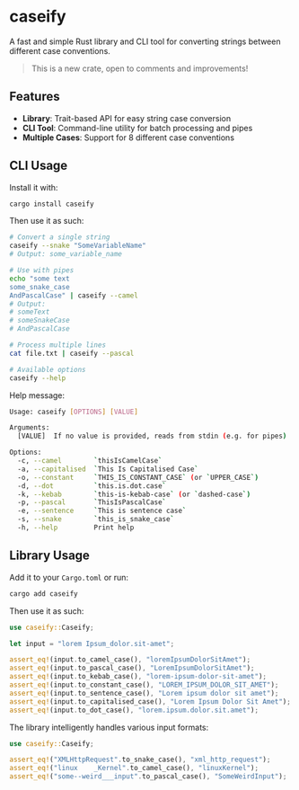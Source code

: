 # caseify

A fast and simple Rust library and CLI tool for converting strings between different case conventions.

> This is a new crate, open to comments and improvements!

## Features

- **Library**: Trait-based API for easy string case conversion
- **CLI Tool**: Command-line utility for batch processing and pipes
- **Multiple Cases**: Support for 8 different case conventions

## CLI Usage

Install it with:

```bash
cargo install caseify
```

Then use it as such:

```bash
# Convert a single string
caseify --snake "SomeVariableName"
# Output: some_variable_name

# Use with pipes
echo "some text
some_snake_case
AndPascalCase" | caseify --camel
# Output:
# someText
# someSnakeCase
# AndPascalCase

# Process multiple lines
cat file.txt | caseify --pascal

# Available options
caseify --help
```

Help message:

```bash
Usage: caseify [OPTIONS] [VALUE]

Arguments:
  [VALUE]  If no value is provided, reads from stdin (e.g. for pipes)

Options:
  -c, --camel        `thisIsCamelCase`
  -a, --capitalised  `This Is Capitalised Case`
  -o, --constant     `THIS_IS_CONSTANT_CASE` (or `UPPER_CASE`)
  -d, --dot          `this.is.dot.case`
  -k, --kebab        `this-is-kebab-case` (or `dashed-case`)
  -p, --pascal       `ThisIsPascalCase`
  -e, --sentence     `This is sentence case`
  -s, --snake        `this_is_snake_case`
  -h, --help         Print help
```

## Library Usage

Add it to your `Cargo.toml` or run:

```bash
cargo add caseify
```

Then use it as such:

```rust
use caseify::Caseify;

let input = "lorem Ipsum_dolor.sit-amet";

assert_eq!(input.to_camel_case(), "loremIpsumDolorSitAmet");
assert_eq!(input.to_pascal_case(), "LoremIpsumDolorSitAmet");
assert_eq!(input.to_kebab_case(), "lorem-ipsum-dolor-sit-amet");
assert_eq!(input.to_constant_case(), "LOREM_IPSUM_DOLOR_SIT_AMET");
assert_eq!(input.to_sentence_case(), "Lorem ipsum dolor sit amet");
assert_eq!(input.to_capitalised_case(), "Lorem Ipsum Dolor Sit Amet");
assert_eq!(input.to_dot_case(), "lorem.ipsum.dolor.sit.amet");
```

The library intelligently handles various input formats:

```rust
use caseify::Caseify;

assert_eq!("XMLHttpRequest".to_snake_case(), "xml_http_request");
assert_eq!("linux    _Kernel".to_camel_case(), "linuxKernel");
assert_eq!("some--weird___input".to_pascal_case(), "SomeWeirdInput");
```
